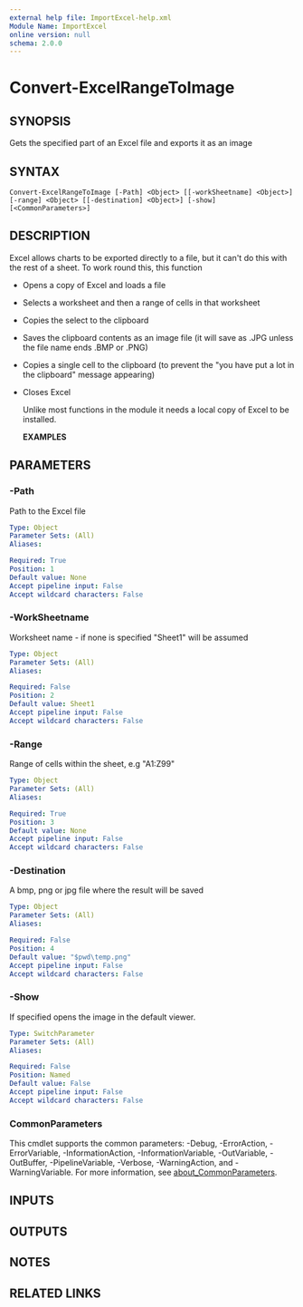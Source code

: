```yaml
---
external help file: ImportExcel-help.xml
Module Name: ImportExcel
online version: null
schema: 2.0.0
---
```


# Convert-ExcelRangeToImage

## SYNOPSIS

Gets the specified part of an Excel file and exports it as an image

## SYNTAX

```text
Convert-ExcelRangeToImage [-Path] <Object> [[-workSheetname] <Object>] [-range] <Object> [[-destination] <Object>] [-show] [<CommonParameters>]
```

## DESCRIPTION

Excel allows charts to be exported directly to a file, but it can't do this with the rest of a sheet. To work round this, this function

* Opens a copy of Excel and loads a file
* Selects a worksheet and then a range of cells in that worksheet
* Copies the select to the clipboard
* Saves the clipboard contents as an image file \(it will save as .JPG unless the file name ends .BMP or .PNG\)
* Copies a single cell to the clipboard \(to prevent the "you have put a lot in the clipboard" message appearing\)
* Closes Excel

  Unlike most functions in the module it needs a local copy of Excel to be installed.

  **EXAMPLES**

## PARAMETERS

### -Path

Path to the Excel file

```yaml
Type: Object
Parameter Sets: (All)
Aliases:

Required: True
Position: 1
Default value: None
Accept pipeline input: False
Accept wildcard characters: False
```

### -WorkSheetname

Worksheet name - if none is specified "Sheet1" will be assumed

```yaml
Type: Object
Parameter Sets: (All)
Aliases:

Required: False
Position: 2
Default value: Sheet1
Accept pipeline input: False
Accept wildcard characters: False
```

### -Range

Range of cells within the sheet, e.g "A1:Z99"

```yaml
Type: Object
Parameter Sets: (All)
Aliases:

Required: True
Position: 3
Default value: None
Accept pipeline input: False
Accept wildcard characters: False
```

### -Destination

A bmp, png or jpg file where the result will be saved

```yaml
Type: Object
Parameter Sets: (All)
Aliases:

Required: False
Position: 4
Default value: "$pwd\temp.png"
Accept pipeline input: False
Accept wildcard characters: False
```

### -Show

If specified opens the image in the default viewer.

```yaml
Type: SwitchParameter
Parameter Sets: (All)
Aliases:

Required: False
Position: Named
Default value: False
Accept pipeline input: False
Accept wildcard characters: False
```

### CommonParameters

This cmdlet supports the common parameters: -Debug, -ErrorAction, -ErrorVariable, -InformationAction, -InformationVariable, -OutVariable, -OutBuffer, -PipelineVariable, -Verbose, -WarningAction, and -WarningVariable. For more information, see [about\_CommonParameters](http://go.microsoft.com/fwlink/?LinkID=113216).

## INPUTS

## OUTPUTS

## NOTES

## RELATED LINKS

